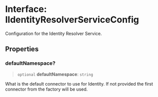 # Interface: IIdentityResolverServiceConfig

Configuration for the Identity Resolver Service.

## Properties

### defaultNamespace?

> `optional` **defaultNamespace**: `string`

What is the default connector to use for Identity. If not provided the first connector from the factory will be used.
